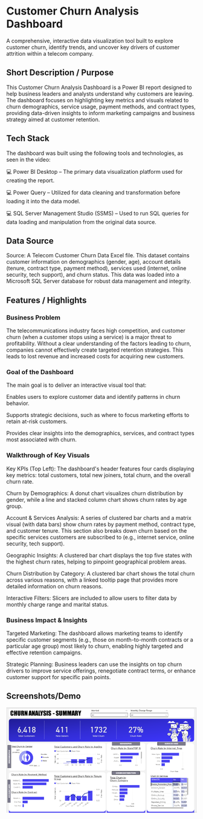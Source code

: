 # Customer Churn Analysis Dashboard
A comprehensive, interactive data visualization tool built to explore customer churn, identify trends, and uncover key drivers of customer attrition within a telecom company.

## Short Description / Purpose
This Customer Churn Analysis Dashboard is a Power BI report designed to help business leaders and analysts understand why customers are leaving. The dashboard focuses on highlighting key metrics and visuals related to churn demographics, service usage, payment methods, and contract types, providing data-driven insights to inform marketing campaigns and business strategy aimed at customer retention.

## Tech Stack
The dashboard was built using the following tools and technologies, as seen in the video:

💻 Power BI Desktop – The primary data visualization platform used for creating the report.

💻 Power Query – Utilized for data cleaning and transformation before loading it into the data model.

💻 SQL Server Management Studio (SSMS) – Used to run SQL queries for data loading and manipulation from the original data source.

## Data Source
Source: A Telecom Customer Churn Data Excel file.
This dataset contains customer information on demographics (gender, age), account details (tenure, contract type, payment method), services used (internet, online security, tech support), and churn status. This data was loaded into a Microsoft SQL Server database for robust data management and integrity.

## Features / Highlights
### Business Problem
The telecommunications industry faces high competition, and customer churn (when a customer stops using a service) is a major threat to profitability. Without a clear understanding of the factors leading to churn, companies cannot effectively create targeted retention strategies. This leads to lost revenue and increased costs for acquiring new customers.

### Goal of the Dashboard
The main goal is to deliver an interactive visual tool that:

Enables users to explore customer data and identify patterns in churn behavior.

Supports strategic decisions, such as where to focus marketing efforts to retain at-risk customers.

Provides clear insights into the demographics, services, and contract types most associated with churn.

### Walkthrough of Key Visuals
Key KPIs (Top Left): The dashboard's header features four cards displaying key metrics: total customers, total new joiners, total churn, and the overall churn rate.

Churn by Demographics: A donut chart visualizes churn distribution by gender, while a line and stacked column chart shows churn rates by age group.

Account & Services Analysis: A series of clustered bar charts and a matrix visual (with data bars) show churn rates by payment method, contract type, and customer tenure. This section also breaks down churn based on the specific services customers are subscribed to (e.g., internet service, online security, tech support).

Geographic Insights: A clustered bar chart displays the top five states with the highest churn rates, helping to pinpoint geographical problem areas.

Churn Distribution by Category: A clustered bar chart shows the total churn across various reasons, with a linked tooltip page that provides more detailed information on churn reasons.

Interactive Filters: Slicers are included to allow users to filter data by monthly charge range and marital status.

### Business Impact & Insights
Targeted Marketing: The dashboard allows marketing teams to identify specific customer segments (e.g., those on month-to-month contracts or a particular age group) most likely to churn, enabling highly targeted and effective retention campaigns.

Strategic Planning: Business leaders can use the insights on top churn drivers to improve service offerings, renegotiate contract terms, or enhance customer support for specific pain points.
## Screenshots/Demo
![Dahboard Preview](https://github.com/Ritika-piplani/Churn-Analysis/blob/main/Snapshot%20of%20Dashboard.png)
